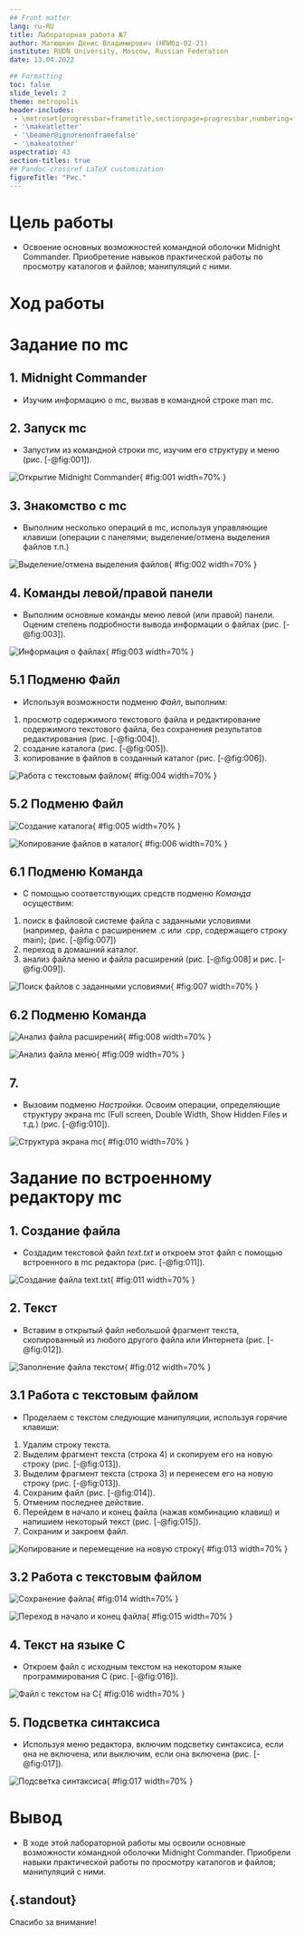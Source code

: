 ```yaml
---
## Front matter
lang: ru-RU
title: Лабораторная работа №7
author: Матюшкин Денис Владимирович (НПИбд-02-21)
institute: RUDN University, Moscow, Russian Federation
date: 13.04.2022

## Formatting
toc: false
slide_level: 2
theme: metropolis
header-includes: 
 - \metroset{progressbar=frametitle,sectionpage=progressbar,numbering=fraction}
 - '\makeatletter'
 - '\beamer@ignorenonframefalse'
 - '\makeatother'
aspectratio: 43
section-titles: true
## Pandoc-crossref LaTeX customization
figureTitle: "Рис."
---
```


# Цель работы

- Освоение основных возможностей командной оболочки Midnight Commander. Приобретение навыков практической работы по просмотру каталогов и файлов; манипуляций с ними.

# Ход работы

# Задание по mc

## 1. Midnight Commander
- Изучим информацию о mc, вызвав в командной строке man mc.

## 2. Запуск mc
- Запустим из командной строки mc, изучим его структуру и меню (рис. [-@fig:001]).

![Открытие Midnight Commander](../report/image/1.png){ #fig:001 width=70% }

## 3. Знакомство с mc 
- Выполним несколько операций в mc, используя управляющие клавиши (операции с панелями; выделение/отмена выделения файлов т.п.)

![Выделение/отмена выделения файлов](../report/image/2.png){ #fig:002 width=70% }

## 4. Команды левой/правой панели
- Выполним основные команды меню левой (или правой) панели. Оценим степень подробности вывода информации о файлах (рис. [-@fig:003]).

![Информация о файлах](../report/image/5.png){ #fig:003 width=70% }

## 5.1 Подменю Файл
- Используя возможности подменю *Файл*, выполним:
1. просмотр содержимого текстового файла и редактирование содержимого текстового файла, без сохранения результатов редактирования (рис. [-@fig:004]).
2. создание каталога (рис. [-@fig:005]).
3. копирование в файлов в созданный каталог (рис. [-@fig:006]).

![Работа с текстовым файлом](../report/image/7.png){ #fig:004 width=70% }

## 5.2 Подменю Файл
![Создание каталога](../report/image/8.png){ #fig:005 width=70% }

![Копирование файлов в каталог](../report/image/9.png){ #fig:006 width=70% }

## 6.1  Подменю Команда
- С помощью соответствующих средств подменю *Команда* осуществим:
1. поиск в файловой системе файла с заданными условиями (например, файла с расширением .c или .cpp, содержащего строку main); (рис. [-@fig:007])
2. переход в домашний каталог.
3. анализ файла меню и файла расширений (рис. [-@fig:008] и рис. [-@fig:009]).

![Поиск файлов с заданными условиями](../report/image/11.png){ #fig:007 width=70% }

## 6.2 Подменю Команда
![Анализ файла расширений](../report/image/13.png){ #fig:008 width=70% }

![Анализ файла меню](../report/image/14.png){ #fig:009 width=70% }

## 7.
- Вызовим подменю *Настройки*. Освоим операции, определяющие структуру экрана mc (Full screen, Double Width, Show Hidden Files и т.д.) (рис. [-@fig:010]).

![Структура экрана mc](../report/image/15.png){ #fig:010 width=70% }

# Задание по встроенному редактору mc

## 1. Создание файла
- Создадим текстовой файл *text.txt* и откроем этот файл с помощью встроенного в mc редактора (рис. [-@fig:011]).

![Создание файла text.txt](../report/image/16.png){ #fig:011 width=70% }

## 2. Текст
- Вставим в открытый файл небольшой фрагмент текста, скопированный из любого другого файла или Интернета (рис. [-@fig:012]).

![Заполнение файла текстом](../report/image/17.png){ #fig:012 width=70% }

## 3.1 Работа с текстовым файлом 
- Проделаем с текстом следующие манипуляции, используя горячие клавиши:

1. Удалим строку текста.
2. Выделим фрагмент текста (строка 4) и скопируем его на новую строку (рис. [-@fig:013]).
3. Выделим фрагмент текста (строка 3) и перенесем его на новую строку (рис. [-@fig:013]).
4. Сохраним файл (рис. [-@fig:014]).
5. Отменим последнее действие.
6. Перейдем в начало и конец файла (нажав комбинацию клавиш) и напишием некоторый текст (рис. [-@fig:015]).
7. Сохраним и закроем файл.

![Копирование и перемещение на новую строку](../report/image/19.png){ #fig:013 width=70% }

## 3.2 Работа с текстовым файлом 
![Сохранение файла](../report/image/20.png){ #fig:014 width=70% }

![Переход в начало и конец файла](../report/image/21.png){ #fig:015 width=70% }

## 4. Текст на языке С
- Откроем файл с исходным текстом на некотором языке программирования С (рис. [-@fig:016]).

![Файл с текстом на С](../report/image/22.png){ #fig:016 width=70% }

## 5. Подсветка синтаксиса
- Используя меню редактора, включим подсветку синтаксиса, если она не включена, или выключим, если она включена (рис. [-@fig:017]).

![Подсветка синтаксиса](../report/image/23.jpg){ #fig:017 width=70% }

# Вывод

- В ходе этой лабораторной работы мы освоили основные возможности командной оболочки Midnight Commander. Приобрели навыки практической работы по просмотру каталогов и файлов; манипуляций с ними.

## {.standout}

Спасибо за внимание!











